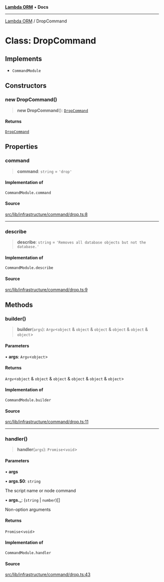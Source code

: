 [**Lambda ORM**](../README.md) • **Docs**

***

[Lambda ORM](../README.md) / DropCommand

# Class: DropCommand

## Implements

- `CommandModule`

## Constructors

### new DropCommand()

> **new DropCommand**(): [`DropCommand`](DropCommand.md)

#### Returns

[`DropCommand`](DropCommand.md)

## Properties

### command

> **command**: `string` = `'drop'`

#### Implementation of

`CommandModule.command`

#### Source

[src/lib/infrastructure/command/drop.ts:8](https://github.com/lambda-orm/lambdaorm-cli/blob/3dd4e71487d712defd5e9b16aec23b71ec8cb5c4/src/lib/infrastructure/command/drop.ts#L8)

***

### describe

> **describe**: `string` = `'Removes all database objects but not the database.'`

#### Implementation of

`CommandModule.describe`

#### Source

[src/lib/infrastructure/command/drop.ts:9](https://github.com/lambda-orm/lambdaorm-cli/blob/3dd4e71487d712defd5e9b16aec23b71ec8cb5c4/src/lib/infrastructure/command/drop.ts#L9)

## Methods

### builder()

> **builder**(`args`): `Argv`\<`object` & `object` & `object` & `object` & `object` & `object`\>

#### Parameters

• **args**: `Argv`\<`object`\>

#### Returns

`Argv`\<`object` & `object` & `object` & `object` & `object` & `object`\>

#### Implementation of

`CommandModule.builder`

#### Source

[src/lib/infrastructure/command/drop.ts:11](https://github.com/lambda-orm/lambdaorm-cli/blob/3dd4e71487d712defd5e9b16aec23b71ec8cb5c4/src/lib/infrastructure/command/drop.ts#L11)

***

### handler()

> **handler**(`args`): `Promise`\<`void`\>

#### Parameters

• **args**

• **args.$0**: `string`

The script name or node command

• **args.\_**: (`string` \| `number`)[]

Non-option arguments

#### Returns

`Promise`\<`void`\>

#### Implementation of

`CommandModule.handler`

#### Source

[src/lib/infrastructure/command/drop.ts:43](https://github.com/lambda-orm/lambdaorm-cli/blob/3dd4e71487d712defd5e9b16aec23b71ec8cb5c4/src/lib/infrastructure/command/drop.ts#L43)
